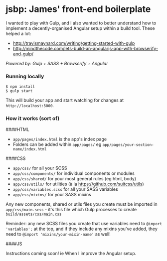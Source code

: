 jsbp: James' front-end boilerplate
==================================

I wanted to play with Gulp, and I also wanted to better understand how to implement a decently-organised Angular setup within a build tool. These helped a lot:

- http://travismaynard.com/writing/getting-started-with-gulp
- http://mindthecode.com/lets-build-an-angularjs-app-with-browserify-and-gulp/

_Powered by: Gulp + SASS + Browserify + Angular_

### Running locally

```
$ npm install
$ gulp start
```

This will build your app and start watching for changes at `http://localhost:5000`.

### How it works (sort of)

####HTML

- `app/pages/index.html` is the app's index page
- Folders can be added within `app/pages/` eg `app/pages/your-section-name/index.html`

####CSS

- `app/css/` for all your SCSS
- `app/css/components/` for individual components or modules
- `app/css/shared/` for your most general rules (eg html, body)
- `app/css/utils/` for utilities (à la https://github.com/suitcss/utils)
- `app/css/variables.scss` for all your SASS variables
- `app/css/mixins/` for your SASS mixins

Any new components, shared or utils files you create must be imported in `app/css/main.scss` - it's this file which Gulp processes to create `build/assets/css/main.css`

Reminder: any new SCSS files you create that use variables need to `@import 'variables';` at the top, and if they include any mixins you've added, they need to `@import 'mixins/your-mixin-name'` as well!

####JS

Instructions coming soon! ie When I improve the Angular setup.